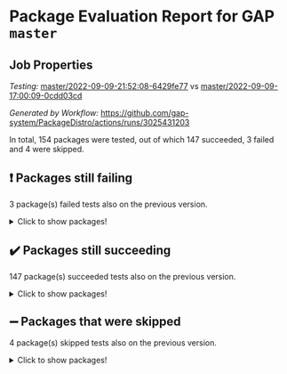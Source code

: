 # Package Evaluation Report for GAP `master`

## Job Properties

*Testing:* [master/2022-09-09-21:52:08-6429fe77](https://github.com/gap-system/PackageDistro/blob/data/reports/master/2022-09-09-21:52:08-6429fe77) vs [master/2022-09-09-17:00:09-0cdd03cd](https://github.com/gap-system/PackageDistro/blob/data/reports/master/2022-09-09-17:00:09-0cdd03cd)

*Generated by Workflow:* https://github.com/gap-system/PackageDistro/actions/runs/3025431203

In total, 154 packages were tested, out of which 147 succeeded, 3 failed and 4 were skipped.

## :exclamation: Packages still failing

3 package(s) failed tests also on the previous version.
<details><summary>Click to show packages!</summary>

- hap 1.47 [(failure)](https://github.com/gap-system/PackageDistro/runs/8279067555?check_suite_focus=true)
- packagemanager 1.3 [(failure)](https://github.com/gap-system/PackageDistro/runs/8279070552?check_suite_focus=true)
- recog 1.3.2 [(failure)](https://github.com/gap-system/PackageDistro/runs/8279071564?check_suite_focus=true)
</details>

## :heavy_check_mark: Packages still succeeding

147 package(s) succeeded tests also on the previous version.
<details><summary>Click to show packages!</summary>

- 4ti2interface 2022.08-03 [(success)](https://github.com/gap-system/PackageDistro/runs/8279062892?check_suite_focus=true)
- ace 5.5 [(success)](https://github.com/gap-system/PackageDistro/runs/8279062971?check_suite_focus=true)
- aclib 1.3.2 [(success)](https://github.com/gap-system/PackageDistro/runs/8279063048?check_suite_focus=true)
- agt 0.2 [(success)](https://github.com/gap-system/PackageDistro/runs/8279063138?check_suite_focus=true)
- alnuth 3.2.1 [(success)](https://github.com/gap-system/PackageDistro/runs/8279063212?check_suite_focus=true)
- anupq 3.2.6 [(success)](https://github.com/gap-system/PackageDistro/runs/8279063283?check_suite_focus=true)
- atlasrep 2.1.5 [(success)](https://github.com/gap-system/PackageDistro/runs/8279063352?check_suite_focus=true)
- autodoc 2022.07.10 [(success)](https://github.com/gap-system/PackageDistro/runs/8279063410?check_suite_focus=true)
- automata 1.15 [(success)](https://github.com/gap-system/PackageDistro/runs/8279063515?check_suite_focus=true)
- automgrp 1.3.2 [(success)](https://github.com/gap-system/PackageDistro/runs/8279063589?check_suite_focus=true)
- autpgrp 1.11 [(success)](https://github.com/gap-system/PackageDistro/runs/8279063658?check_suite_focus=true)
- cap 2022.09-12 [(success)](https://github.com/gap-system/PackageDistro/runs/8279063737?check_suite_focus=true)
- caratinterface 2.3.4 [(success)](https://github.com/gap-system/PackageDistro/runs/8279063810?check_suite_focus=true)
- cddinterface 2022.08.11 [(success)](https://github.com/gap-system/PackageDistro/runs/8279063877?check_suite_focus=true)
- circle 1.6.5 [(success)](https://github.com/gap-system/PackageDistro/runs/8279063933?check_suite_focus=true)
- classicpres 1.22 [(success)](https://github.com/gap-system/PackageDistro/runs/8279064000?check_suite_focus=true)
- cohomolo 1.6.10 [(success)](https://github.com/gap-system/PackageDistro/runs/8279064082?check_suite_focus=true)
- congruence 1.2.4 [(success)](https://github.com/gap-system/PackageDistro/runs/8279064152?check_suite_focus=true)
- corelg 1.56 [(success)](https://github.com/gap-system/PackageDistro/runs/8279064221?check_suite_focus=true)
- crime 1.6 [(success)](https://github.com/gap-system/PackageDistro/runs/8279064287?check_suite_focus=true)
- crisp 1.4.5 [(success)](https://github.com/gap-system/PackageDistro/runs/8279064361?check_suite_focus=true)
- crypting 0.10.2 [(success)](https://github.com/gap-system/PackageDistro/runs/8279064486?check_suite_focus=true)
- cryst 4.1.25 [(success)](https://github.com/gap-system/PackageDistro/runs/8279064568?check_suite_focus=true)
- crystcat 1.1.10 [(success)](https://github.com/gap-system/PackageDistro/runs/8279064662?check_suite_focus=true)
- ctbllib 1.3.4 [(success)](https://github.com/gap-system/PackageDistro/runs/8279064732?check_suite_focus=true)
- cubefree 1.19 [(success)](https://github.com/gap-system/PackageDistro/runs/8279064793?check_suite_focus=true)
- curlinterface 2.3.0 [(success)](https://github.com/gap-system/PackageDistro/runs/8279064870?check_suite_focus=true)
- cvec 2.7.6 [(success)](https://github.com/gap-system/PackageDistro/runs/8279064933?check_suite_focus=true)
- datastructures 0.2.7 [(success)](https://github.com/gap-system/PackageDistro/runs/8279065001?check_suite_focus=true)
- deepthought 1.0.5 [(success)](https://github.com/gap-system/PackageDistro/runs/8279065076?check_suite_focus=true)
- design 1.7 [(success)](https://github.com/gap-system/PackageDistro/runs/8279065152?check_suite_focus=true)
- difsets 2.3.1 [(success)](https://github.com/gap-system/PackageDistro/runs/8279065233?check_suite_focus=true)
- digraphs 1.6.0 [(success)](https://github.com/gap-system/PackageDistro/runs/8279065303?check_suite_focus=true)
- edim 1.3.5 [(success)](https://github.com/gap-system/PackageDistro/runs/8279065396?check_suite_focus=true)
- example 4.3.2 [(success)](https://github.com/gap-system/PackageDistro/runs/8279065458?check_suite_focus=true)
- examplesforhomalg 2022.08-04 [(success)](https://github.com/gap-system/PackageDistro/runs/8279065579?check_suite_focus=true)
- factint 1.6.3 [(success)](https://github.com/gap-system/PackageDistro/runs/8279065692?check_suite_focus=true)
- ferret 1.0.8 [(success)](https://github.com/gap-system/PackageDistro/runs/8279065776?check_suite_focus=true)
- fga 1.4.0 [(success)](https://github.com/gap-system/PackageDistro/runs/8279065849?check_suite_focus=true)
- fining 1.5 [(success)](https://github.com/gap-system/PackageDistro/runs/8279065927?check_suite_focus=true)
- float 1.0.3 [(success)](https://github.com/gap-system/PackageDistro/runs/8279065995?check_suite_focus=true)
- format 1.4.3 [(success)](https://github.com/gap-system/PackageDistro/runs/8279066075?check_suite_focus=true)
- forms 1.2.8 [(success)](https://github.com/gap-system/PackageDistro/runs/8279066148?check_suite_focus=true)
- fplsa 1.2.5 [(success)](https://github.com/gap-system/PackageDistro/runs/8279066220?check_suite_focus=true)
- fr 2.4.10 [(success)](https://github.com/gap-system/PackageDistro/runs/8279066304?check_suite_focus=true)
- francy 1.2.5 [(success)](https://github.com/gap-system/PackageDistro/runs/8279066377?check_suite_focus=true)
- fwtree 1.3 [(success)](https://github.com/gap-system/PackageDistro/runs/8279066449?check_suite_focus=true)
- gapdoc 1.6.6 [(success)](https://github.com/gap-system/PackageDistro/runs/8279066543?check_suite_focus=true)
- gauss 2022.09-01 [(success)](https://github.com/gap-system/PackageDistro/runs/8279066617?check_suite_focus=true)
- gaussforhomalg 2022.08-03 [(success)](https://github.com/gap-system/PackageDistro/runs/8279066679?check_suite_focus=true)
- gbnp 1.0.5 [(success)](https://github.com/gap-system/PackageDistro/runs/8279066739?check_suite_focus=true)
- generalizedmorphismsforcap 2022.08-01 [(success)](https://github.com/gap-system/PackageDistro/runs/8279066798?check_suite_focus=true)
- genss 1.6.7 [(success)](https://github.com/gap-system/PackageDistro/runs/8279066910?check_suite_focus=true)
- gradedmodules 2022.09-01 [(success)](https://github.com/gap-system/PackageDistro/runs/8279067012?check_suite_focus=true)
- gradedringforhomalg 2022.08-02 [(success)](https://github.com/gap-system/PackageDistro/runs/8279067066?check_suite_focus=true)
- grape 4.8.5 [(success)](https://github.com/gap-system/PackageDistro/runs/8279067143?check_suite_focus=true)
- groupoids 1.71 [(success)](https://github.com/gap-system/PackageDistro/runs/8279067214?check_suite_focus=true)
- grpconst 2.6.2 [(success)](https://github.com/gap-system/PackageDistro/runs/8279067333?check_suite_focus=true)
- guarana 0.96.3 [(success)](https://github.com/gap-system/PackageDistro/runs/8279067407?check_suite_focus=true)
- guava 3.17 [(success)](https://github.com/gap-system/PackageDistro/runs/8279067484?check_suite_focus=true)
- hapcryst 0.1.15 [(success)](https://github.com/gap-system/PackageDistro/runs/8279067609?check_suite_focus=true)
- hecke 1.5.3 [(success)](https://github.com/gap-system/PackageDistro/runs/8279067680?check_suite_focus=true)
- help 3.5 [(success)](https://github.com/gap-system/PackageDistro/runs/8279067750?check_suite_focus=true)
- homalg 2022.08-04 [(success)](https://github.com/gap-system/PackageDistro/runs/8279067811?check_suite_focus=true)
- homalgtocas 2022.09-01 [(success)](https://github.com/gap-system/PackageDistro/runs/8279067870?check_suite_focus=true)
- idrel 2.44 [(success)](https://github.com/gap-system/PackageDistro/runs/8279067933?check_suite_focus=true)
- images 1.3.1 [(success)](https://github.com/gap-system/PackageDistro/runs/8279068002?check_suite_focus=true)
- intpic 0.3.0 [(success)](https://github.com/gap-system/PackageDistro/runs/8279068077?check_suite_focus=true)
- io 4.7.2 [(success)](https://github.com/gap-system/PackageDistro/runs/8279068167?check_suite_focus=true)
- io_forhomalg 2022.09-01 [(success)](https://github.com/gap-system/PackageDistro/runs/8279068225?check_suite_focus=true)
- irredsol 1.4.3 [(success)](https://github.com/gap-system/PackageDistro/runs/8279068315?check_suite_focus=true)
- json 2.1.0 [(success)](https://github.com/gap-system/PackageDistro/runs/8279068398?check_suite_focus=true)
- jupyterkernel 1.4.1 [(success)](https://github.com/gap-system/PackageDistro/runs/8279068479?check_suite_focus=true)
- jupyterviz 1.5.6 [(success)](https://github.com/gap-system/PackageDistro/runs/8279068573?check_suite_focus=true)
- kan 1.34 [(success)](https://github.com/gap-system/PackageDistro/runs/8279068678?check_suite_focus=true)
- kbmag 1.5.9 [(success)](https://github.com/gap-system/PackageDistro/runs/8279068742?check_suite_focus=true)
- laguna 3.9.5 [(success)](https://github.com/gap-system/PackageDistro/runs/8279068799?check_suite_focus=true)
- liealgdb 2.2.1 [(success)](https://github.com/gap-system/PackageDistro/runs/8279068869?check_suite_focus=true)
- liepring 2.7 [(success)](https://github.com/gap-system/PackageDistro/runs/8279068943?check_suite_focus=true)
- liering 2.4.2 [(success)](https://github.com/gap-system/PackageDistro/runs/8279069009?check_suite_focus=true)
- linearalgebraforcap 2022.09-05 [(success)](https://github.com/gap-system/PackageDistro/runs/8279069067?check_suite_focus=true)
- localizeringforhomalg 2022.09-01 [(success)](https://github.com/gap-system/PackageDistro/runs/8279069128?check_suite_focus=true)
- loops 3.4.2 [(success)](https://github.com/gap-system/PackageDistro/runs/8279069201?check_suite_focus=true)
- lpres 1.0.3 [(success)](https://github.com/gap-system/PackageDistro/runs/8279069304?check_suite_focus=true)
- majoranaalgebras 1.4 [(success)](https://github.com/gap-system/PackageDistro/runs/8279069374?check_suite_focus=true)
- mapclass 1.4.5 [(success)](https://github.com/gap-system/PackageDistro/runs/8279069441?check_suite_focus=true)
- matgrp 0.70 [(success)](https://github.com/gap-system/PackageDistro/runs/8279069516?check_suite_focus=true)
- matricesforhomalg 2022.09-01 [(success)](https://github.com/gap-system/PackageDistro/runs/8279069586?check_suite_focus=true)
- modisom 2.5.3 [(success)](https://github.com/gap-system/PackageDistro/runs/8279069656?check_suite_focus=true)
- modulepresentationsforcap 2022.08-03 [(success)](https://github.com/gap-system/PackageDistro/runs/8279069735?check_suite_focus=true)
- modules 2022.09-01 [(success)](https://github.com/gap-system/PackageDistro/runs/8279069797?check_suite_focus=true)
- monoidalcategories 2022.09-02 [(success)](https://github.com/gap-system/PackageDistro/runs/8279069876?check_suite_focus=true)
- nconvex 2022.08-01 [(success)](https://github.com/gap-system/PackageDistro/runs/8279069939?check_suite_focus=true)
- nilmat 1.4.2 [(success)](https://github.com/gap-system/PackageDistro/runs/8279070010?check_suite_focus=true)
- nock 1.5 [(success)](https://github.com/gap-system/PackageDistro/runs/8279070077?check_suite_focus=true)
- normalizinterface 1.3.4 [(success)](https://github.com/gap-system/PackageDistro/runs/8279070158?check_suite_focus=true)
- nq 2.5.8 [(success)](https://github.com/gap-system/PackageDistro/runs/8279070223?check_suite_focus=true)
- numericalsgps 1.3.1 [(success)](https://github.com/gap-system/PackageDistro/runs/8279070297?check_suite_focus=true)
- openmath 11.5.1 [(success)](https://github.com/gap-system/PackageDistro/runs/8279070378?check_suite_focus=true)
- orb 4.8.5 [(success)](https://github.com/gap-system/PackageDistro/runs/8279070463?check_suite_focus=true)
- patternclass 2.4.2 [(success)](https://github.com/gap-system/PackageDistro/runs/8279070657?check_suite_focus=true)
- permut 2.0.4 [(success)](https://github.com/gap-system/PackageDistro/runs/8279070800?check_suite_focus=true)
- polenta 1.3.10 [(success)](https://github.com/gap-system/PackageDistro/runs/8279070886?check_suite_focus=true)
- polymaking 0.8.6 [(success)](https://github.com/gap-system/PackageDistro/runs/8279070975?check_suite_focus=true)
- primgrp 3.4.2 [(success)](https://github.com/gap-system/PackageDistro/runs/8279071057?check_suite_focus=true)
- profiling 2.5.0 [(success)](https://github.com/gap-system/PackageDistro/runs/8279071123?check_suite_focus=true)
- qpa 1.34 [(success)](https://github.com/gap-system/PackageDistro/runs/8279071190?check_suite_focus=true)
- quagroup 1.8.3 [(success)](https://github.com/gap-system/PackageDistro/runs/8279071279?check_suite_focus=true)
- radiroot 2.9 [(success)](https://github.com/gap-system/PackageDistro/runs/8279071342?check_suite_focus=true)
- rcwa 4.7.0 [(success)](https://github.com/gap-system/PackageDistro/runs/8279071407?check_suite_focus=true)
- rds 1.8 [(success)](https://github.com/gap-system/PackageDistro/runs/8279071481?check_suite_focus=true)
- repndecomp 1.2.1 [(success)](https://github.com/gap-system/PackageDistro/runs/8279071638?check_suite_focus=true)
- repsn 3.1.0 [(success)](https://github.com/gap-system/PackageDistro/runs/8279071735?check_suite_focus=true)
- resclasses 4.7.3 [(success)](https://github.com/gap-system/PackageDistro/runs/8279071806?check_suite_focus=true)
- ringsforhomalg 2022.08-04 [(success)](https://github.com/gap-system/PackageDistro/runs/8279071875?check_suite_focus=true)
- sco 2022.09-01 [(success)](https://github.com/gap-system/PackageDistro/runs/8279071960?check_suite_focus=true)
- scscp 2.3.1 [(success)](https://github.com/gap-system/PackageDistro/runs/8279072050?check_suite_focus=true)
- semigroups 5.0.2 [(success)](https://github.com/gap-system/PackageDistro/runs/8279072130?check_suite_focus=true)
- sglppow 2.2 [(success)](https://github.com/gap-system/PackageDistro/runs/8279072201?check_suite_focus=true)
- sgpviz 0.999.5 [(success)](https://github.com/gap-system/PackageDistro/runs/8279072273?check_suite_focus=true)
- simpcomp 2.1.14 [(success)](https://github.com/gap-system/PackageDistro/runs/8279072371?check_suite_focus=true)
- singular 2020.12.18 [(success)](https://github.com/gap-system/PackageDistro/runs/8279072454?check_suite_focus=true)
- sla 1.5.3 [(success)](https://github.com/gap-system/PackageDistro/runs/8279072526?check_suite_focus=true)
- smallgrp 1.5 [(success)](https://github.com/gap-system/PackageDistro/runs/8279072621?check_suite_focus=true)
- smallsemi 0.6.13 [(success)](https://github.com/gap-system/PackageDistro/runs/8279072712?check_suite_focus=true)
- sonata 2.9.4 [(success)](https://github.com/gap-system/PackageDistro/runs/8279072781?check_suite_focus=true)
- sophus 1.27 [(success)](https://github.com/gap-system/PackageDistro/runs/8279072856?check_suite_focus=true)
- spinsym 1.5.2 [(success)](https://github.com/gap-system/PackageDistro/runs/8279072938?check_suite_focus=true)
- standardff 0.9.4 [(success)](https://github.com/gap-system/PackageDistro/runs/8279073032?check_suite_focus=true)
- symbcompcc 1.3.2 [(success)](https://github.com/gap-system/PackageDistro/runs/8279073138?check_suite_focus=true)
- thelma 1.3 [(success)](https://github.com/gap-system/PackageDistro/runs/8279073233?check_suite_focus=true)
- tomlib 1.2.9 [(success)](https://github.com/gap-system/PackageDistro/runs/8279073305?check_suite_focus=true)
- toolsforhomalg 2022.09-04 [(success)](https://github.com/gap-system/PackageDistro/runs/8279073369?check_suite_focus=true)
- toric 1.9.5 [(success)](https://github.com/gap-system/PackageDistro/runs/8279073501?check_suite_focus=true)
- toricvarieties 2022.07.13 [(success)](https://github.com/gap-system/PackageDistro/runs/8279073600?check_suite_focus=true)
- transgrp 3.6.3 [(success)](https://github.com/gap-system/PackageDistro/runs/8279073687?check_suite_focus=true)
- ugaly 4.0.3 [(success)](https://github.com/gap-system/PackageDistro/runs/8279073813?check_suite_focus=true)
- unipot 1.5 [(success)](https://github.com/gap-system/PackageDistro/runs/8279073918?check_suite_focus=true)
- unitlib 4.1.0 [(success)](https://github.com/gap-system/PackageDistro/runs/8279074006?check_suite_focus=true)
- utils 0.76 [(success)](https://github.com/gap-system/PackageDistro/runs/8279074102?check_suite_focus=true)
- uuid 0.7 [(success)](https://github.com/gap-system/PackageDistro/runs/8279074213?check_suite_focus=true)
- walrus 0.9991 [(success)](https://github.com/gap-system/PackageDistro/runs/8279074292?check_suite_focus=true)
- wedderga 4.10.2 [(success)](https://github.com/gap-system/PackageDistro/runs/8279074370?check_suite_focus=true)
- xmod 2.88 [(success)](https://github.com/gap-system/PackageDistro/runs/8279074471?check_suite_focus=true)
- xmodalg 1.22 [(success)](https://github.com/gap-system/PackageDistro/runs/8279074550?check_suite_focus=true)
- yangbaxter 0.10.1 [(success)](https://github.com/gap-system/PackageDistro/runs/8279074622?check_suite_focus=true)
- zeromqinterface 0.14 [(success)](https://github.com/gap-system/PackageDistro/runs/8279074707?check_suite_focus=true)
</details>

## :heavy_minus_sign: Packages that were skipped

4 package(s) skipped tests also on the previous version.
<details><summary>Click to show packages!</summary>

- browse 1.8.14 [(skipped)](https://github.com/gap-system/PackageDistro/runs/8278916486?check_suite_focus=true)
- itc 1.5.1 [(skipped)](https://github.com/gap-system/PackageDistro/runs/8278916486?check_suite_focus=true)
- polycyclic 2.16 [(skipped)](https://github.com/gap-system/PackageDistro/runs/8278916486?check_suite_focus=true)
- xgap 4.31 [(skipped)](https://github.com/gap-system/PackageDistro/runs/8278916486?check_suite_focus=true)
</details>

